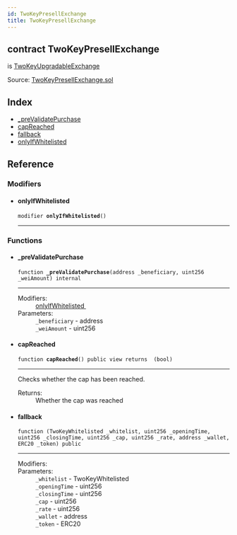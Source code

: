 ```yaml
---
id: TwoKeyPresellExchange
title: TwoKeyPresellExchange
---
```


<div class="contract-doc"><div class="contract"><h2 class="contract-header"><span class="contract-kind">contract</span> TwoKeyPresellExchange</h2><p class="base-contracts"><span>is</span> <a href="TwoKeyUpgradableExchange.html">TwoKeyUpgradableExchange</a></p><div class="source">Source: <a href="git+https://github.com/2keynet/web3-alpha/blob/v0.0.1/contracts/TwoKeyPresellExchange.sol" target="_blank">TwoKeyPresellExchange.sol</a></div></div><div class="index"><h2>Index</h2><ul><li><a href="TwoKeyPresellExchange.html#_preValidatePurchase">_preValidatePurchase</a></li><li><a href="TwoKeyPresellExchange.html#capReached">capReached</a></li><li><a href="TwoKeyPresellExchange.html#">fallback</a></li><li><a href="TwoKeyPresellExchange.html#onlyIfWhitelisted">onlyIfWhitelisted</a></li></ul></div><div class="reference"><h2>Reference</h2><div class="modifiers"><h3>Modifiers</h3><ul><li><div class="item modifier"><span id="onlyIfWhitelisted" class="anchor-marker"></span><h4 class="name">onlyIfWhitelisted</h4><div class="body"><code class="signature">modifier <strong>onlyIfWhitelisted</strong><span>() </span></code><hr/></div></div></li></ul></div><div class="functions"><h3>Functions</h3><ul><li><div class="item function"><span id="_preValidatePurchase" class="anchor-marker"></span><h4 class="name">_preValidatePurchase</h4><div class="body"><code class="signature">function <strong>_preValidatePurchase</strong><span>(address _beneficiary, uint256 _weiAmount) </span><span>internal </span></code><hr/><dl><dt><span class="label-modifiers">Modifiers:</span></dt><dd><a href="TwoKeyPresellExchange.html#onlyIfWhitelisted">onlyIfWhitelisted </a></dd><dt><span class="label-parameters">Parameters:</span></dt><dd><div><code>_beneficiary</code> - address</div><div><code>_weiAmount</code> - uint256</div></dd></dl></div></div></li><li><div class="item function"><span id="capReached" class="anchor-marker"></span><h4 class="name">capReached</h4><div class="body"><code class="signature">function <strong>capReached</strong><span>() </span><span>public </span><span>view </span><span>returns  (bool) </span></code><hr/><div class="description"><p>Checks whether the cap has been reached.</p></div><dl><dt><span class="label-return">Returns:</span></dt><dd>Whether the cap was reached</dd></dl></div></div></li><li><div class="item function"><span id="fallback" class="anchor-marker"></span><h4 class="name">fallback</h4><div class="body"><code class="signature">function <strong></strong><span>(TwoKeyWhitelisted _whitelist, uint256 _openingTime, uint256 _closingTime, uint256 _cap, uint256 _rate, address _wallet, ERC20 _token) </span><span>public </span></code><hr/><dl><dt><span class="label-modifiers">Modifiers:</span></dt><dd></dd><dt><span class="label-parameters">Parameters:</span></dt><dd><div><code>_whitelist</code> - TwoKeyWhitelisted</div><div><code>_openingTime</code> - uint256</div><div><code>_closingTime</code> - uint256</div><div><code>_cap</code> - uint256</div><div><code>_rate</code> - uint256</div><div><code>_wallet</code> - address</div><div><code>_token</code> - ERC20</div></dd></dl></div></div></li></ul></div></div></div>
